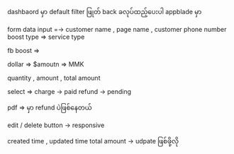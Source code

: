 dashbaord မှာ default filter ဖြုတ် 
back ခလုပ်ထည့်ပေးပါ appblade မှာ 





form data input =-> customer name ,  page name  , customer  phone number 
boost type => service type 


fb boost => 



dollar => $amoutn => MMK

quantity  , amount , total amount 



select => charge -> paid 
refund -> pending 

pdf => မှာ refund ပဲဖြစ်နေတယ် 


edit / delete button -> responsive



created time , updated time 
total amount -> udpate ဖြစ်ဖို့လို 



